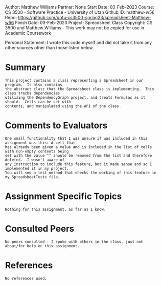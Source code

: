 ﻿
Author:			Matthew Williams
Partner:		None
Start Date:		03-Feb-2023
Course:			CS 3500 - Software Practice - University of Utah
Github ID:		matthew-w56
Repo:			https://github.com/uofu-cs3500-spring23/spreadsheet-Matthew-w56
Finish Date:	03-Feb-2023
Project:		Spreadsheet Class
Copyright:		CS 3500 and Matthew Williams - This work may not be copied for use in Academic Coursework

Personal Statement: I wrote this code myself and did not take it from any other sources other than those listed below.

# Summary

	This project contains a class representing a Spreadsheet in our program.  It also contains
	the abstract class that the Spreadsheet class is implementing.  This class tracks dependencies
	utilizing the DependencyGraph project, and treats Formulas as it should.  Cells can be set with
	contents, and manipulated using the API of the class.

# Comments to Evaluators

	One small functionality that I was unsure if was included in this assignment was this: A cell that
	has already been given a value and is included in the list of cells with non-empty contents being
	set with the value "" should be removed from the list and therefore deleted.  I wasn't aware of
	any instruction to include this feature, but it made sense and so I implemented it in my project.
	You will see a test method that checks the working of this feature in my SpreadsheetTests file.

# Assignment Specific Topics
	
	Nothing for this assignment, as far as I know.

# Consulted Peers
	
	No peers consulted - I spoke with others in the class, just not about/for help on this assignment.

# References

	No references used.